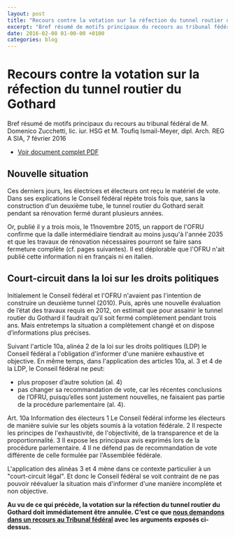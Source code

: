 ```yaml
---
layout: post
title: "Recours contre la votation sur la réfection du tunnel routier du Gothard"
excerpt: "Bref résumé de motifs principaux du recours au tribunal fédéral de M. Domenico Zucchetti, lic. iur. HSG et M. Toufiq Ismail-Meyer, dipl. Arch. REG A SIA, 7 février 2016"
date: 2016-02-08 01-00-00 +0100
categories: blog
---
```


# Recours contre la votation sur la réfection du tunnel routier du Gothard

Bref résumé de motifs principaux du recours au tribunal fédéral de M. Domenico Zucchetti, lic. iur. HSG et M. Toufiq Ismail-Meyer, dipl. Arch. REG A SIA, 7 février 2016

* [Voir document complet PDF](/files/nouvelle%5Fsituation%5F07-02-2016.pdf)

## Nouvelle situation

Ces derniers jours, les électrices et électeurs ont reçu le matériel de vote. Dans ses explications le Conseil fédéral répète trois fois que, sans la construction d'un deuxième tube, le tunnel routier du Gothard serait pendant sa rénovation fermé durant plusieurs années.

Or, publié il y a trois mois, le 11novembre 2015, un rapport de l'OFRU confirme que la dalle intermédiaire tiendrait au moins jusqu'à l'année 2035 et que les travaux de rénovation nécessaires pourront se faire sans fermeture complète (cf. pages suivantes). Il est déplorable que l'OFRU n'ait publié cette information ni en français ni en italien.

## Court-circuit dans la loi sur les droits politiques

Initialement le Conseil fédéral et l'OFRU n'avaient pas l'intention de construire un deuxième tunnel (2010). Puis, après une nouvelle évaluation de l’état des travaux requis en 2012, on estimait que pour assainir le tunnel routier du Gothard il faudrait qu’il soit fermé complètement pendant trois ans. Mais entretemps la situation a complètement changé et on dispose d’informations plus précises.

Suivant l'article 10a, alinéa 2 de la loi sur les droits politiques (LDP) le Conseil fédéral a l'obligation d'informer d'une manière exhaustive et objective. En même temps, dans l'application des articles 10a, al. 3 et 4 de la LDP, le Conseil fédéral ne peut:

* plus proposer d’autre solution (al. 4)
* pas changer sa recommandation de vote, car les récentes conclusions de l’OFRU, puisqu’elles sont justement nouvelles, ne faisaient pas partie de la procédure parlementaire (al. 4).


Art. 10a Information des électeurs
1 Le Conseil fédéral informe les électeurs de manière suivie sur les objets soumis à la votation fédérale.
2 Il respecte les principes de l'exhaustivité, de l'objectivité, de la transparence et de la proportionnalité.
3 Il expose les principaux avis exprimés lors de la procédure parlementaire.
4 Il ne défend pas de recommandation de vote différente de celle formulée par l'Assemblée fédérale.

L'application des alinéas 3 et 4 mène dans ce contexte particulier à un "court-circuit légal". Et donc le Conseil fédéral se voit contraint de ne pas pouvoir réévaluer la situation mais d'informer d'une manière incomplète et non objective.

**Au vu de ce qui précède, la votation sur la réfection du tunnel routier du Gothard doit immédiatement être annulée. C’est ce que [nous demandons dans un recours au Tribunal fédéral](/files/ricorsoTF-votazione%5Fgottardo%5F02-02-2016.pdf) avec les arguments exposés ci-dessus.** 

